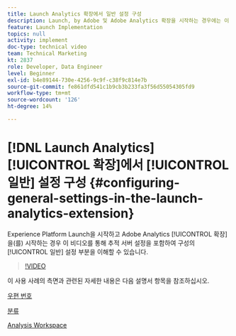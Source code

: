 ```yaml
---
title: Launch Analytics 확장에서 일반 설정 구성
description: Launch, by Adobe 및 Adobe Analytics 확장을 시작하는 경우에는 이 비디오를 통해 추적 서버 설정을 포함하여 구성의 일반 설정 부분을 이해할 수 있습니다.
feature: Launch Implementation
topics: null
activity: implement
doc-type: technical video
team: Technical Marketing
kt: 2837
role: Developer, Data Engineer
level: Beginner
exl-id: b4e89144-730e-4256-9c9f-c38f9c814e7b
source-git-commit: fe861dfd541c1b9cb3b233fa3f56d55054305fd9
workflow-type: tm+mt
source-wordcount: '126'
ht-degree: 14%

---
```


# [!DNL Launch Analytics] [!UICONTROL 확장]에서 [!UICONTROL 일반] 설정 구성 {#configuring-general-settings-in-the-launch-analytics-extension}

Experience Platform Launch을 시작하고 Adobe Analytics [!UICONTROL 확장]을(를) 시작하는 경우 이 비디오를 통해 추적 서버 설정을 포함하여 구성의 [!UICONTROL 일반] 설정 부분을 이해할 수 있습니다.

>[!VIDEO](https://video.tv.adobe.com/v/27093/?quality=9)

이 사용 사례의 측면과 관련된 자세한 내용은 다음 설명서 항목을 참조하십시오.

[우편 번호](https://docs.adobe.com/help/en/analytics/components/variables/dimensions-reports/reports-zip.html)

[분류](https://experienceleague.adobe.com/docs/analytics/components/classifications/c-classifications.html?lang=ko-KR)

[Analysis Workspace](https://experienceleague.adobe.com/docs/analytics/analyze/analysis-workspace/analysis-workspace-features.html)

